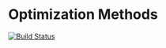 # Optimization Methods

[![Build Status](https://travis-ci.com/dimonker/optimization-methods.svg?branch=master)](https://travis-ci.com/dimonker/optimization-methods)
